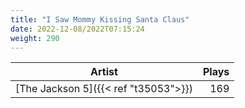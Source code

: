 ```yaml
---
title: "I Saw Mommy Kissing Santa Claus"
date: 2022-12-08/2022T07:15:24
weight: 290
---
```




 Artist | Plays 
----- | -----:
[The Jackson 5]({{< ref "t35053">}}) | 169
